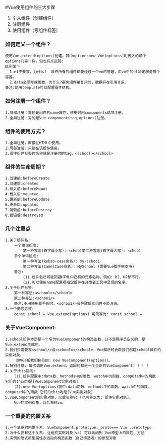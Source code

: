 #Vue使用组件的三大步骤
1. 引入组件（创建组件）
2. 注册组件
3. 使用组件（写组件标签）
### 如何定义一个组件？
    使用Vue.extend(options)创建，其中optionsnew Vue(options)时传入的那个options几乎一样，但也有点区别:
    区别如下:
      1.e1不要写，为什么?  最终所有的组件都要经过一个vm的管理，由vm中的el决定服务哪个容器。
      2.data必须写成雨数，为什么?避免组件被复用时，数据存在引用关系。
    备注:使用template可以配置组件结构。
### 如何注册一个组件？
    1.局部注册：靠的是组件的name属性，使用时用components选项注册。
    2.全局注册：靠的是Vue.component(tag,options)注册。
### 组件的使用方式？
    1.全局注册，直接在HTML中使用。
    2.局部注册，只能在该组件使用。
    3.组件组件标签的名称就是注册时的tag。<school></school>
### 组件的生命周期？
    1.创建前:beforeCreate
    2.创建后:created
    3.载入前:beforeMount
    4.载入后:mounted
    5.更新前:beforeUpdate
    6.更新后:updated
    7.销毁前:beforeDestroy
    8.销毁后:destroyed
### 几个注意点
    1.关于组件名:
        一个单词组成:
            第一种写法(首字母小写): schoo1第二种写法(首字母大写): schoo1
        多个单词组成:
            第一种写法(kebab-case命名): my-schoo1
            第二种写法(CamelCase命名): MySchool (需要Vue脚手架支持)
        备注:
            (1).组件名尽可能回避HTML中已有的元素名称，例如: h2、H2都不行。
            (2).可以使用name配置项指定组件在开发者工具中呈现的名字。
    2.关于组件标签:
        第一种写法:<school></schoo1>
        第二种写法:<schoo1/>
        备注:不用使用脚手架时，<schoo1/>会导致后续组件不能渲染。
    3.一个简写方式:
        const school = Vue,extend(options) 可简写为: const school = 
### 关于VueComponent:
    1.school组件本质是一个名为VueComponent的构造函数，且不是程序员定义的，是Vue.extend生成的。
    2.我们只需要写<school/>或<schoolx</school>，Vue解析时会帮我们创建school维件的实例对象，
         即Vue帮我们执行的: new VueComponent(options)。
    3.特别注意: 每次调用Vue.extend，返回的都是一个全新的VueComponent! ! ! !
    4.关于this指向:
        (1).组件配置中:data数、methods中的雨数、watch中的函数、computed中的两数 它们的this均是[VueComponent实例对象]
        (2).new Vue(options)置中:data两数、methods中的函数、watch中的函数、computed中的雨数 它们的this均是[Vue实例对象]
    5.VueComponent的实例对象，以后简称vc (也可称之为: 组件实例对象)。
        Vue的实例对象，以后简称vm。
### 一个重要的内置关系
    1.一个承要的内置关系: VueComponent.prototype._proto=== Vue .prototype
    2.为什么要有这个关系: 让组件实例对象(vc) 可以访问到 Vue原型上的属性、方法
    3.实例的隐式原型属性永远指向构造函数（自己缔造者）的原型对象
    


